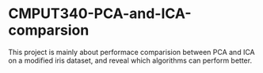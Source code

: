 # CMPUT340-PCA-and-ICA-comparsion

This project is mainly about performace comparision between PCA and ICA on a modified iris dataset, and reveal which algorithms can perform better.
